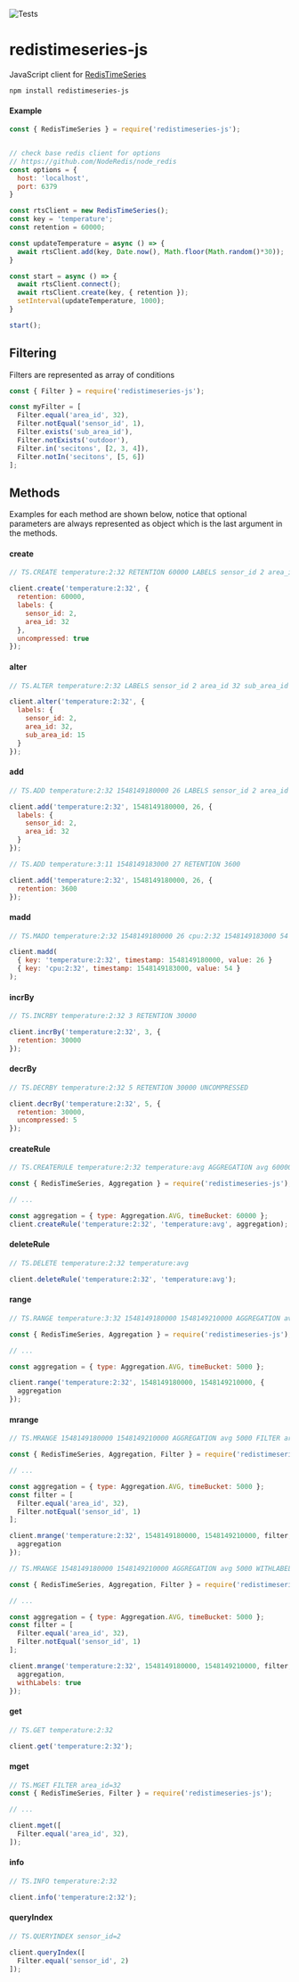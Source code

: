 ![Tests](https://github.com/nikolovskimilos/redistimeseries-js/workflows/Tests/badge.svg)

# redistimeseries-js

JavaScript client for [RedisTimeSeries](https://github.com/RedisLabsModules/redis-timeseries)

```
npm install redistimeseries-js
```


#### Example

```javascript
const { RedisTimeSeries } = require('redistimeseries-js');


// check base redis client for options
// https://github.com/NodeRedis/node_redis
const options = {
  host: 'localhost',
  port: 6379
}

const rtsClient = new RedisTimeSeries();
const key = 'temperature';
const retention = 60000;

const updateTemperature = async () => {
  await rtsClient.add(key, Date.now(), Math.floor(Math.random()*30));
}

const start = async () => {
  await rtsClient.connect();
  await rtsClient.create(key, { retention });
  setInterval(updateTemperature, 1000);
}

start();

```


## Filtering

Filters are represented as array of conditions

```javascript
const { Filter } = require('redistimeseries-js');

const myFilter = [
  Filter.equal('area_id', 32),
  Filter.notEqual('sensor_id', 1),
  Filter.exists('sub_area_id'),
  Filter.notExists('outdoor'),
  Filter.in('secitons', [2, 3, 4]),
  Filter.notIn('secitons', [5, 6])
];

```

## Methods

Examples for each method are shown below, notice that optional parameters are always represented as object which is the last argument in the methods.

#### create
```javascript
// TS.CREATE temperature:2:32 RETENTION 60000 LABELS sensor_id 2 area_id 32 UNCOMPRESSED

client.create('temperature:2:32', {
  retention: 60000,
  labels: {
    sensor_id: 2,
    area_id: 32
  },
  uncompressed: true
});
```

#### alter
```javascript
// TS.ALTER temperature:2:32 LABELS sensor_id 2 area_id 32 sub_area_id 15

client.alter('temperature:2:32', {
  labels: {
    sensor_id: 2,
    area_id: 32,
    sub_area_id: 15
  }
});
```

#### add
```javascript
// TS.ADD temperature:2:32 1548149180000 26 LABELS sensor_id 2 area_id 32

client.add('temperature:2:32', 1548149180000, 26, {
  labels: {
    sensor_id: 2,
    area_id: 32
  }
});
```
```javascript
// TS.ADD temperature:3:11 1548149183000 27 RETENTION 3600

client.add('temperature:2:32', 1548149180000, 26, {
  retention: 3600
});
```

#### madd
```javascript
// TS.MADD temperature:2:32 1548149180000 26 cpu:2:32 1548149183000 54

client.madd(
  { key: 'temperature:2:32', timestamp: 1548149180000, value: 26 }
  { key: 'cpu:2:32', timestamp: 1548149183000, value: 54 }
);
```

#### incrBy
```javascript
// TS.INCRBY temperature:2:32 3 RETENTION 30000

client.incrBy('temperature:2:32', 3, {
  retention: 30000
});
```

#### decrBy
```javascript
// TS.DECRBY temperature:2:32 5 RETENTION 30000 UNCOMPRESSED

client.decrBy('temperature:2:32', 5, {
  retention: 30000,
  uncompressed: 5
});
```

#### createRule
```javascript
// TS.CREATERULE temperature:2:32 temperature:avg AGGREGATION avg 60000

const { RedisTimeSeries, Aggregation } = require('redistimeseries-js');

// ...

const aggregation = { type: Aggregation.AVG, timeBucket: 60000 };
client.createRule('temperature:2:32', 'temperature:avg', aggregation);
```

#### deleteRule
```javascript
// TS.DELETE temperature:2:32 temperature:avg

client.deleteRule('temperature:2:32', 'temperature:avg');
```

#### range
```javascript
// TS.RANGE temperature:3:32 1548149180000 1548149210000 AGGREGATION avg 5000

const { RedisTimeSeries, Aggregation } = require('redistimeseries-js');

// ...

const aggregation = { type: Aggregation.AVG, timeBucket: 5000 };

client.range('temperature:2:32', 1548149180000, 1548149210000, {
  aggregation
});
```

#### mrange
```javascript
// TS.MRANGE 1548149180000 1548149210000 AGGREGATION avg 5000 FILTER area_id=32 sensor_id!=1

const { RedisTimeSeries, Aggregation, Filter } = require('redistimeseries-js');

// ...

const aggregation = { type: Aggregation.AVG, timeBucket: 5000 };
const filter = [
  Filter.equal('area_id', 32),
  Filter.notEqual('sensor_id', 1)
];

client.mrange('temperature:2:32', 1548149180000, 1548149210000, filter, {
  aggregation
});
```

```javascript
// TS.MRANGE 1548149180000 1548149210000 AGGREGATION avg 5000 WITHLABELS FILTER area_id=32 sensor_id!=1

const { RedisTimeSeries, Aggregation, Filter } = require('redistimeseries-js');

// ...

const aggregation = { type: Aggregation.AVG, timeBucket: 5000 };
const filter = [
  Filter.equal('area_id', 32),
  Filter.notEqual('sensor_id', 1)
];

client.mrange('temperature:2:32', 1548149180000, 1548149210000, filter, {
  aggregation,
  withLabels: true
});
```


#### get
```javascript
// TS.GET temperature:2:32

client.get('temperature:2:32');
```

#### mget
```javascript
// TS.MGET FILTER area_id=32
const { RedisTimeSeries, Filter } = require('redistimeseries-js');

// ...

client.mget([
  Filter.equal('area_id', 32),
]);
```

#### info
```javascript
// TS.INFO temperature:2:32

client.info('temperature:2:32');
```

#### queryIndex
```javascript
// TS.QUERYINDEX sensor_id=2

client.queryIndex([
  Filter.equal('sensor_id', 2)
]);
```

